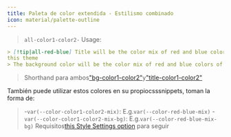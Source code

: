```yaml
---
title: Paleta de color extendida - Estilismo combinado
icon: material/palette-outline
---
```

> `all-color1-color2-`
Usage:

```md
> [!tip|all-red-blue] Title will be the color mix of red and blue colors of 
this theme
> The background color will be the color mix of red and blue colors of this theme
```
> Shorthand para ambos["bg-color1-color2"](../bg-styling/page-10.md)y["title-color1-color2"](../title-styling/page-10.md)

También puede utilizar estos colores en su propiocsssnippets, toman la forma de:
> -`var(--color-color1-color2-mix)`: E.g.`var(--color-red-blue-mix)`
> -`var(--color-color1-color2-mix-bg)`: E.g.`var(--color-red-blue-mix-bg)`
Requisitos[this Style Settings option](../../Style-Settings/Editor/Accent-Colors/index.md#enabled-extended-color-palette) 
para seguir
